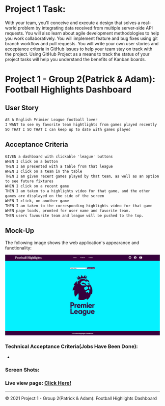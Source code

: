 # Project 1 Task:

With your team, you'll conceive and execute a design that solves a real-world problem by integrating data received from multiple server-side API requests. You will also learn about agile development methodologies to help you work collaboratively. You will implement feature and bug fixes using git branch workflow and pull requests.
You will write your own user stories and acceptance criteria in GitHub Issues to help your team stay on track with the project. Using GitHub Project as a means to track the status of your project tasks will help you understand the benefits of Kanban boards.
# Project 1 - Group 2(Patrick & Adam): Football Highlights Dashboard

## User Story

```
AS A English Primier League football lover
I WANT to see my favorite team hightlights from games played recently
SO THAT I SO THAT I can keep up to date with games played
```

## Acceptance Criteria

```
GIVEN a dashboard with clickable 'league' buttons
WHEN I click on a button
THEN I am presented with a table from that league
WHEN I click on a team in the table
THEN I am given recent games played by that team, as well as an option to see future fixtures
WHEN I click on a recent game
THEN I am taken to a highlights video for that game, and the other games are displayed on the side of the screen
WHEN I click, on another game
THEN I am taken to the corresponding highlights video for that game
WHEN page loads, promted for user name and favorite team. 
THEN users favourite team and league will be pushed to the top. 
```
## Mock-Up

The following image shows the web application's appearance and functionality:

![The weather app includes a search option, a list of cities, and a five-day forecast and current weather conditions for Atlanta.](./assets/images/mockup-page.png)

### Technical Acceptance Criteria(Jobs Have Been Done):
- 
### Screen Shots:

### Live view page: [Click Here!](https://github.com/patricktheodore/football-highlights-dashboard)
- - -
© 2021 Project 1 - Group 2(Patrick & Adam): Football Highlights Dashboard 

